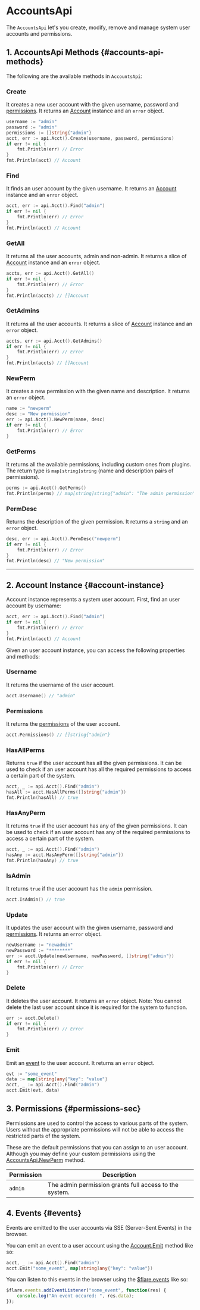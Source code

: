 # AccountsApi

The `AccountsApi` let's you create, modify, remove and manage system user accounts and permissions.

## 1. AccountsApi Methods {#accounts-api-methods}

The following are the available methods in `AccountsApi`:

### Create
It creates a new user account with the given username, password and [permissions](#permissions). It returns an [Account](#account-instance) instance and an `error` object.
```go
username := "admin"
password := "admin"
permissions := []string{"admin"}
acct, err := api.Acct().Create(username, password, permissions)
if err != nil {
    fmt.Println(err) // Error
}
fmt.Println(acct) // Account
```

### Find
It finds an user account by the given username. It returns an [Account](#account-instance) instance and an `error` object.
```go
acct, err := api.Acct().Find("admin")
if err != nil {
    fmt.Println(err) // Error
}
fmt.Println(acct) // Account
```

### GetAll
It returns all the user accounts, admin and non-admin. It returns a slice of [Account](#account-instance) instance and an `error` object.
```go
accts, err := api.Acct().GetAll()
if err != nil {
    fmt.Println(err) // Error
}
fmt.Println(accts) // []Account
```

### GetAdmins
It returns all the user accounts. It returns a slice of [Account](#account-instance) instance and an `error` object.
```go
accts, err := api.Acct().GetAdmins()
if err != nil {
    fmt.Println(err) // Error
}
fmt.Println(accts) // []Account
```

### NewPerm
It creates a new permission with the given name and description. It returns an `error` object.
```go
name := "newperm"
desc := "New permission"
err := api.Acct().NewPerm(name, desc)
if err != nil {
    fmt.Println(err) // Error
}
```

### GetPerms
It returns all the available permissions, including custom ones from plugins. The return type is `map[string]string` (name and description pairs of permissions).
```go
perms := api.Acct().GetPerms()
fmt.Println(perms) // map[string]string{"admin": "The admin permission"}
```

### PermDesc
Returns the description of the given permission. It returns a `string` and an `error` object.
```go
desc, err := api.Acct().PermDesc("newperm")
if err != nil {
    fmt.Println(err) // Error
}
fmt.Println(desc) // "New permission"
```

---

## 2. Account Instance {#account-instance}
Account instance represents a system user account. First, find an user account by username:
```go
acct, err := api.Acct().Find("admin")
if err != nil {
    fmt.Println(err) // Error
}
fmt.Println(acct) // Account
```

Given an user account instance, you can access the following properties and methods:

### Username
It returns the username of the user account.
```go
acct.Username() // "admin"
```

### Permissions
It returns the [permissions](#permissions-sec) of the user account.
```go
acct.Permissions() // []string{"admin"}
```

### HasAllPerms
Returns `true` if the user account has all the given permissions. It can be used to check if an user account has all the required permissions to access a certain part of the system.
```go
acct, _ := api.Acct().Find("admin")
hasAll := acct.HasAllPerms([]string{"admin"})
fmt.Println(hasAll) // true
```

### HasAnyPerm
It returns `true` if the user account has any of the given permissions. It can be used to check if an user account has any of the required permissions to access a certain part of the system.
```go
acct, _ := api.Acct().Find("admin")
hasAny := acct.HasAnyPerm([]string{"admin"})
fmt.Println(hasAny) // true
```

### IsAdmin
It returns `true` if the user account has the `admin` permission.
```go
acct.IsAdmin() // true
```

### Update
It updates the user account with the given username, password and [permissions](#permissions). It returns an `error` object.
```go
newUsername := "newadmin"
newPassword := "********"
err := acct.Update(newUsername, newPassword, []string{"admin"})
if err != nil {
    fmt.Println(err) // Error
}
```

### Delete
It deletes the user account. It returns an `error` object. Note: You cannot delete the last user account since it is required for the system to function.
```go
err := acct.Delete()
if err != nil {
    fmt.Println(err) // Error
}
```

### Emit
Emit an [event](#events) to the user account. It returns an `error` object.
```go
evt := "some_event"
data := map[string]any{"key": "value"}
acct, _ := api.Acct().Find("admin")
acct.Emit(evt, data)
```

## 3. Permissions {#permissions-sec}
Permissions are used to control the access to various parts of the system. Users without the appropriate permissions will not be able to access the restricted parts of the system.

These are the default permissions that you can assign to an user account. Although you may define your custom permissions using the [AccountsApi.NewPerm](#newperm) method.

| Permission | Description
| --- | --- |
| `admin` | The admin permission grants full access to the system. |

## 4. Events {#events}
Events are emitted to the user accounts via SSE (Server-Sent Events) in the browser.

You can emit an event to a user account using the [Account.Emit](#emit) method like so:
```go
acct, _ := api.Acct().Find("admin")
acct.Emit("some_event", map[string]any{"key": "value"})
```

You can listen to this events in the browser using the [$flare.events](./flare-variable.md#flare-events) like so:
```js
$flare.events.addEventListener("some_event", function(res) {
    console.log("An event occured: ", res.data);
});
```
